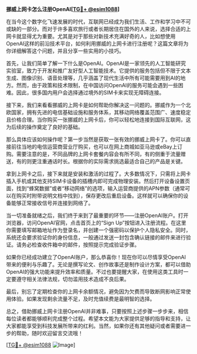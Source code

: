 **挪威上网卡怎么注册OpenAI[[TG💪+ @esim1088](https://t.me/s/esim1088)]**

在当今这个数字化飞速发展的时代，互联网已经成为我们生活、工作和学习中不可或缺的一部分。而对于许多喜欢旅行或者长期居住在国外的人来说，选择合适的上网卡就显得尤为重要。尤其是对于那些对新技术充满好奇的人，比如想使用OpenAI这样的前沿技术平台，如何利用挪威的上网卡进行注册呢？这篇文章将为你详细解答这个问题，并且分享一些实用的小技巧。

首先，让我们简单了解一下什么是OpenAI。OpenAI是一家领先的人工智能研究实验室，致力于开发和推广友好型人工智能技术。它提供的服务包括但不限于文本生成、图像识别、语音处理等，几乎涵盖了现代生活中所有可能需要用到AI的地方。然而，由于政策和技术限制，在中国访问OpenAI的服务可能会遇到一些困难。因此，很多国内用户会选择通过境外的SIM卡来实现无障碍连接。

接下来，我们来看看挪威的上网卡是如何帮助你解决这一问题的。挪威作为一个北欧国家，拥有先进的电信基础设施和服务体系，其移动网络覆盖范围广、速度稳定且价格合理。当你购买一张挪威的上网卡后，你可以轻松地连接到国际互联网，这为后续的操作奠定了良好的基础。

那么具体应该如何操作呢？第一步当然是获取一张有效的挪威上网卡了。你可以直接前往当地的电信运营商营业厅购买，也可以在网上商城如亚马逊或eBay上订购。需要注意的是，不同品牌的上网卡套餐内容会有所不同，有的侧重于流量赠送，有的则更注重通话时长。根据你的实际需求挑选最适合自己的产品是关键。

拿到上网卡之后，接下来就是安装和激活的过程了。大多数情况下，只需将上网卡插入手机或其他支持SIM卡设备的插槽内即可完成物理安装。然后打开设备设置页面，找到“蜂窝数据”或者“移动网络”的选项，输入运营商提供的APN参数（通常可以在购买时附带说明文档中找到），保存更改后重启设备。这样就可以确保你的设备能够正常接收信号并连接到网络了。

当一切准备就绪之后，我们终于来到了最重要的环节——注册OpenAI账户。打开浏览器，访问OpenAI官网，点击首页上的“Sign Up”按钮进入注册流程。在这里你需要填写邮箱地址作为登录名，并创建一个强密码以保护个人隐私安全。同时，系统还会要求验证你的身份信息，一般通过发送一封包含确认链接的邮件来进行验证。请务必检查收件箱中的邮件，按照提示完成验证步骤。

如果你已经成功建立了OpenAI账户，那么恭喜你！现在你可以尽情享受OpenAI带来的便利与乐趣了。无论是撰写论文、创作故事还是制作设计方案，都可以借助OpenAI的强大功能来提升效率和质量。不过也要提醒大家，在使用这类工具时一定要遵守相关法律法规，切勿滥用技术造成不良后果。

最后，别忘了定期检查你的上网卡余额情况，避免因为欠费而导致断网影响正常使用体验。如果发现剩余流量不足，及时充值续费是最明智的选择。

总之，借助挪威上网卡注册OpenAI并非难事，只要按照上述步骤一步步来，相信每位读者都能够顺利完成整个过程。希望本文能为大家提供足够的指导和支持，让大家都能享受到科技发展所带来的红利。当然，如果你还有其他疑问或者需要进一步的帮助，随时欢迎留言交流哦！

[[TG💪+ @esim1088](https://t.me/s/esim1088) ![Image](https://i.postimg.cc/4NQfJmqS/Snipaste-2025-05-13-00-14-12.png)]